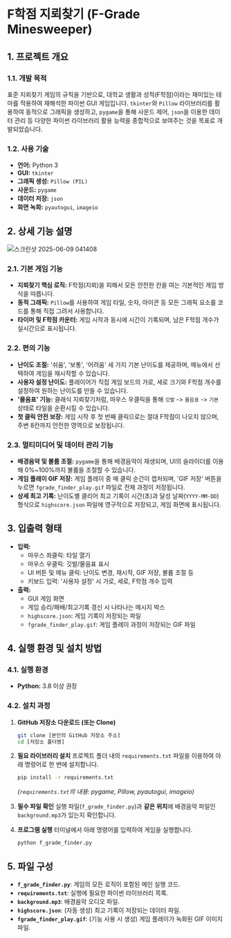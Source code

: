 # F학점 지뢰찾기 (F-Grade Minesweeper)

## 1. 프로젝트 개요

### 1.1. 개발 목적
표준 지뢰찾기 게임의 규칙을 기반으로, 대학교 생활과 성적(F학점)이라는 재미있는 테마를 적용하여 재해석한 파이썬 GUI 게임입니다. `tkinter`와 `Pillow` 라이브러리를 활용하여 동적으로 그래픽을 생성하고, `pygame`을 통해 사운드 제어, `json`을 이용한 데이터 관리 등 다양한 파이썬 라이브러리 활용 능력을 종합적으로 보여주는 것을 목표로 개발되었습니다.

### 1.2. 사용 기술
- **언어:** Python 3
- **GUI:** `tkinter`
- **그래픽 생성:** `Pillow (PIL)`
- **사운드:** `pygame`
- **데이터 저장:** `json`
- **화면 녹화:** `pyautogui`, `imageio`

## 2. 상세 기능 설명

![스크린샷 2025-06-09 041408](https://github.com/user-attachments/assets/41595c47-82e6-460c-9b58-7fb649210429)



### 2.1. 기본 게임 기능
- **지뢰찾기 핵심 로직:** F학점(지뢰)을 피해서 모든 안전한 칸을 여는 기본적인 게임 방식을 따릅니다.
- **동적 그래픽:** `Pillow`를 사용하여 게임 타일, 숫자, 아이콘 등 모든 그래픽 요소를 코드를 통해 직접 그려서 사용합니다.
- **타이머 및 F학점 카운터:** 게임 시작과 동시에 시간이 기록되며, 남은 F학점 개수가 실시간으로 표시됩니다.

### 2.2. 편의 기능
- **난이도 조절:** '쉬움', '보통', '어려움' 세 가지 기본 난이도를 제공하며, 메뉴에서 선택하여 게임을 재시작할 수 있습니다.
- **사용자 설정 난이도:** 플레이어가 직접 게임 보드의 가로, 세로 크기와 F학점 개수를 설정하여 원하는 난이도를 만들 수 있습니다.
- **'물음표' 기능:** 클래식 지뢰찾기처럼, 마우스 우클릭을 통해 `깃발` -> `물음표` -> `기본` 상태로 타일을 순환시킬 수 있습니다.
- **첫 클릭 안전 보장:** 게임 시작 후 첫 번째 클릭으로는 절대 F학점이 나오지 않으며, 주변 8칸까지 안전한 영역으로 보장됩니다.

### 2.3. 멀티미디어 및 데이터 관리 기능
- **배경음악 및 볼륨 조절:** `pygame`을 통해 배경음악이 재생되며, UI의 슬라이더를 이용해 0%~100%까지 볼륨을 조절할 수 있습니다.
- **게임 플레이 GIF 저장:** 게임 플레이 중 매 클릭 순간이 캡처되며, 'GIF 저장' 버튼을 누르면 `fgrade_finder_play.gif` 파일로 전체 과정이 저장됩니다.
- **상세 최고 기록:** 난이도별 클리어 최고 기록이 시간(초)과 달성 날짜(`YYYY-MM-DD`) 형식으로 `highscore.json` 파일에 영구적으로 저장되고, 게임 화면에 표시됩니다.

## 3. 입출력 형태

- **입력:**
    - 마우스 좌클릭: 타일 열기
    - 마우스 우클릭: 깃발/물음표 표시
    - UI 버튼 및 메뉴 클릭: 난이도 변경, 재시작, GIF 저장, 볼륨 조절 등
    - 키보드 입력: '사용자 설정' 시 가로, 세로, F학점 개수 입력
- **출력:**
    - GUI 게임 화면
    - 게임 승리/패배/최고기록 경신 시 나타나는 메시지 박스
    - `highscore.json`: 게임 기록이 저장되는 파일
    - `fgrade_finder_play.gif`: 게임 플레이 과정이 저장되는 GIF 파일

## 4. 실행 환경 및 설치 방법

### 4.1. 실행 환경
- **Python:** 3.8 이상 권장

### 4.2. 설치 과정
1. **GitHub 저장소 다운로드 (또는 Clone)**
   ```bash
   git clone [본인의 GitHub 저장소 주소]
   cd [저장소 폴더명]
   ```

2. **필요 라이브러리 설치**
   프로젝트 폴더 내의 `requirements.txt` 파일을 이용하여 아래 명령어로 한 번에 설치합니다.
   ```bash
   pip install -r requirements.txt
   ```
   *(`requirements.txt`의 내용: pygame, Pillow, pyautogui, imageio)*

3. **필수 파일 확인**
   실행 파일(`f_grade_finder.py`)과 **같은 위치**에 배경음악 파일인 `background.mp3`가 있는지 확인합니다.
   
4. **프로그램 실행**
   터미널에서 아래 명령어를 입력하여 게임을 실행합니다.
   ```bash
   python f_grade_finder.py
   ```

## 5. 파일 구성

- **`f_grade_finder.py`**: 게임의 모든 로직이 포함된 메인 실행 코드.
- **`requirements.txt`**: 실행에 필요한 파이썬 라이브러리 목록.
- **`background.mp3`**: 배경음악 오디오 파일.
- **`highscore.json`**: (자동 생성) 최고 기록이 저장되는 데이터 파일.
- **`fgrade_finder_play.gif`**: (기능 사용 시 생성) 게임 플레이가 녹화된 GIF 이미지 파일.
